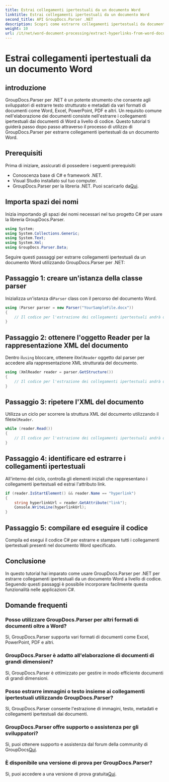 ```yaml
---
title: Estrai collegamenti ipertestuali da un documento Word
linktitle: Estrai collegamenti ipertestuali da un documento Word
second_title: API GroupDocs.Parser .NET
description: Scopri come estrarre collegamenti ipertestuali da documenti Word utilizzando GroupDocs.Parser per .NET. Guida passo passo con esempi di codice.
weight: 10
url: /it/net/word-document-processing/extract-hyperlinks-from-word-document/
---
```


# Estrai collegamenti ipertestuali da un documento Word

## introduzione
GroupDocs.Parser per .NET è un potente strumento che consente agli sviluppatori di estrarre testo strutturato e metadati da vari formati di documenti come Word, Excel, PowerPoint, PDF e altri. Un requisito comune nell'elaborazione dei documenti consiste nell'estrarre i collegamenti ipertestuali dai documenti di Word a livello di codice. Questo tutorial ti guiderà passo dopo passo attraverso il processo di utilizzo di GroupDocs.Parser per estrarre collegamenti ipertestuali da un documento Word.
## Prerequisiti
Prima di iniziare, assicurati di possedere i seguenti prerequisiti:
- Conoscenza base di C# e framework .NET.
- Visual Studio installato sul tuo computer.
-  GroupDocs.Parser per la libreria .NET. Puoi scaricarlo da[Qui](https://releases.groupdocs.com/parser/net/).
## Importa spazi dei nomi
Inizia importando gli spazi dei nomi necessari nel tuo progetto C# per usare la libreria GroupDocs.Parser.
```csharp
using System;
using System.Collections.Generic;
using System.Text;
using System.Xml;
using GroupDocs.Parser.Data;
```
Seguire questi passaggi per estrarre collegamenti ipertestuali da un documento Word utilizzando GroupDocs.Parser per .NET:
## Passaggio 1: creare un'istanza della classe parser
 Inizializza un'istanza di`Parser` class con il percorso del documento Word.
```csharp
using (Parser parser = new Parser("YourSampleFile.docx"))
{
    // Il codice per l'estrazione dei collegamenti ipertestuali andrà qui
}
```
## Passaggio 2: ottenere l'oggetto Reader per la rappresentazione XML del documento
 Dentro il`using` bloccare, ottenere il`XmlReader` oggetto dal parser per accedere alla rappresentazione XML strutturata del documento.
```csharp
using (XmlReader reader = parser.GetStructure())
{
    // Il codice per l'estrazione dei collegamenti ipertestuali andrà qui
}
```
## Passaggio 3: ripetere l'XML del documento
Utilizza un ciclo per scorrere la struttura XML del documento utilizzando il file`XmlReader`.
```csharp
while (reader.Read())
{
    // Il codice per l'estrazione dei collegamenti ipertestuali andrà qui
}
```
## Passaggio 4: identificare ed estrarre i collegamenti ipertestuali
All'interno del ciclo, controlla gli elementi iniziali che rappresentano i collegamenti ipertestuali ed estrai l'attributo link.
```csharp
if (reader.IsStartElement() && reader.Name == "hyperlink")
{
    string hyperlinkUrl = reader.GetAttribute("link");
    Console.WriteLine(hyperlinkUrl);
}
```
## Passaggio 5: compilare ed eseguire il codice
Compila ed esegui il codice C# per estrarre e stampare tutti i collegamenti ipertestuali presenti nel documento Word specificato.
## Conclusione
In questo tutorial hai imparato come usare GroupDocs.Parser per .NET per estrarre collegamenti ipertestuali da un documento Word a livello di codice. Seguendo questi passaggi è possibile incorporare facilmente questa funzionalità nelle applicazioni C#.

## Domande frequenti
### Posso utilizzare GroupDocs.Parser per altri formati di documenti oltre a Word?
Sì, GroupDocs.Parser supporta vari formati di documenti come Excel, PowerPoint, PDF e altri.
### GroupDocs.Parser è adatto all'elaborazione di documenti di grandi dimensioni?
Sì, GroupDocs.Parser è ottimizzato per gestire in modo efficiente documenti di grandi dimensioni.
### Posso estrarre immagini o testo insieme ai collegamenti ipertestuali utilizzando GroupDocs.Parser?
Sì, GroupDocs.Parser consente l'estrazione di immagini, testo, metadati e collegamenti ipertestuali dai documenti.
### GroupDocs.Parser offre supporto o assistenza per gli sviluppatori?
 Sì, puoi ottenere supporto e assistenza dal forum della community di GroupDocs[Qui](https://forum.groupdocs.com/c/parser/17).
### È disponibile una versione di prova per GroupDocs.Parser?
 Sì, puoi accedere a una versione di prova gratuita[Qui](https://releases.groupdocs.com/).